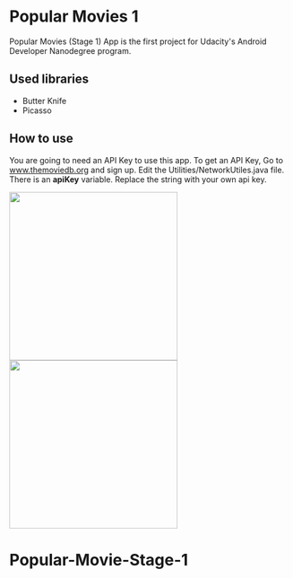 # Popular Movies 1
Popular Movies (Stage 1) App is the first project for Udacity's Android Developer Nanodegree program.
## Used libraries
- Butter Knife
- Picasso
## How to use
You are going to need an API Key to use this app. To get an API Key, Go to www.themoviedb.org and sign up. 
Edit the Utilities/NetworkUtiles.java file. There is an **apiKey** variable. Replace the string with your own api key. 

<img src="https://user-images.githubusercontent.com/23320682/41442227-ccc1df12-703e-11e8-945f-c051e1c8c593.png" width="300">
<img src="https://user-images.githubusercontent.com/23320682/41442228-cdfeff22-703e-11e8-8629-b1cac6f0cd3b.png" width="300">

# Popular-Movie-Stage-1
